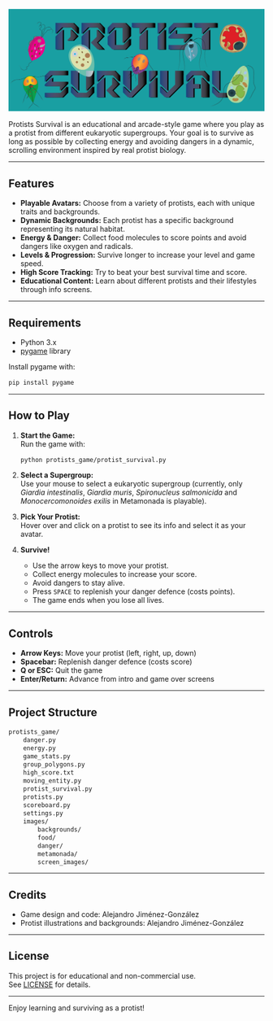 <p align="center">
  <img src="images/screen_images/tittle.png" alt="Protists Survival Title" />
</p>

Protists Survival is an educational and arcade-style game where you play as a protist from different eukaryotic supergroups. Your goal is to survive as long as possible by collecting energy and avoiding dangers in a dynamic, scrolling environment inspired by real protist biology.

---

## Features

- **Playable Avatars:** Choose from a variety of protists, each with unique traits and backgrounds.
- **Dynamic Backgrounds:** Each protist has a specific background representing its natural habitat.
- **Energy & Danger:** Collect food molecules to score points and avoid dangers like oxygen and radicals.
- **Levels & Progression:** Survive longer to increase your level and game speed.
- **High Score Tracking:** Try to beat your best survival time and score.
- **Educational Content:** Learn about different protists and their lifestyles through info screens.

---

## Requirements

- Python 3.x
- [pygame](https://www.pygame.org/) library

Install pygame with:
```bash
pip install pygame
```

---

## How to Play

1. **Start the Game:**  
   Run the game with:
   ```bash
   python protists_game/protist_survival.py
   ```

2. **Select a Supergroup:**  
   Use your mouse to select a eukaryotic supergroup (currently, only *Giardia intestinalis*, *Giardia muris*, *Spironucleus salmonicida* and *Monocercomonoides exilis* in Metamonada is playable).

3. **Pick Your Protist:**  
   Hover over and click on a protist to see its info and select it as your avatar.

4. **Survive!**  
   - Use the arrow keys to move your protist.
   - Collect energy molecules to increase your score.
   - Avoid dangers to stay alive.
   - Press `SPACE` to replenish your danger defence (costs points).
   - The game ends when you lose all lives.

---

## Controls

- **Arrow Keys:** Move your protist (left, right, up, down)
- **Spacebar:** Replenish danger defence (costs score)
- **Q or ESC:** Quit the game
- **Enter/Return:** Advance from intro and game over screens

---

## Project Structure

```
protists_game/
    danger.py
    energy.py
    game_stats.py
    group_polygons.py
    high_score.txt
    moving_entity.py
    protist_survival.py
    protists.py
    scoreboard.py
    settings.py
    images/
        backgrounds/
        food/
        danger/
        metamonada/
        screen_images/
```

---

## Credits

- Game design and code: Alejandro Jiménez-González
- Protist illustrations and backgrounds: Alejandro Jiménez-González

---

## License

This project is for educational and non-commercial use.  
See [LICENSE](LICENSE) for details.

---

Enjoy learning and surviving as a protist!